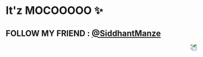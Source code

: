 # It'z MOCOOOOO ✨

## FOLLOW MY FRIEND : <a href="https://github.com/SiddhantManze" alt="friend"> @SiddhantManze </a>


<img align="right" style="transform: rotate(180deg);" src="https://media.discordapp.net/attachments/662625274474659850/783020862404165652/d8p27j1-2b080c34-b5bb-4b30-99c5-cf095817a0a4.png">
